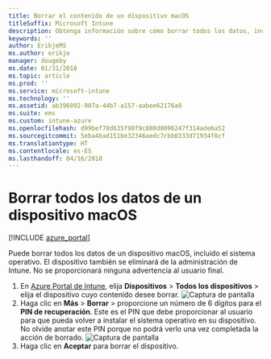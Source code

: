 ```yaml
---
title: Borrar el contenido de un dispositivo macOS
titleSuffix: Microsoft Intune
description: Obtenga información sobre cómo borrar todos los datos, incluido el sistema operativo, de un dispositivo macOS.
keywords: ''
author: ErikjeMS
ms.author: erikje
manager: dougeby
ms.date: 01/31/2018
ms.topic: article
ms.prod: ''
ms.service: microsoft-intune
ms.technology: ''
ms.assetid: ab396092-907a-44b7-a157-aabee62176a9
ms.suite: ems
ms.custom: intune-azure
ms.openlocfilehash: d99bef78d635f98f9c888d8096247f314ade6a52
ms.sourcegitcommit: 5eba4bad151be32346aedc7cbb0333d71934f8cf
ms.translationtype: HT
ms.contentlocale: es-ES
ms.lasthandoff: 04/16/2018
---
```

# <a name="erase-all-data-from-a-macos-device"></a>Borrar todos los datos de un dispositivo macOS

[!INCLUDE [azure_portal](./includes/azure_portal.md)]

Puede borrar todos los datos de un dispositivo macOS, incluido el sistema operativo. El dispositivo también se eliminará de la administración de Intune. No se proporcionará ninguna advertencia al usuario final.

1. En [Azure Portal de Intune](https://aka.ms/intuneportal), elija **Dispositivos** > **Todos los dispositivos** > elija el dispositivo cuyo contenido desee borrar.
![Captura de pantalla](./media/device-erase/choosedevice.png)
2. Haga clic en **Más** > **Borrar** > proporcione un número de 6 dígitos para el **PIN de recuperación**. Este es el PIN que debe proporcionar al usuario para que pueda volver a instalar el sistema operativo en su dispositivo. No olvide anotar este PIN porque no podrá verlo una vez completada la acción de borrado.
![Captura de pantalla](./media/device-erase/providepin.png)
3. Haga clic en **Aceptar** para borrar el dispositivo.
